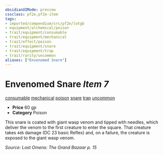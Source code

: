 ```yaml
---
obsidianUIMode: preview
cssclass: pf2e,pf2e-item
tags:
- imported/compendium/src/pf2e/lotgb
- equipment/alchemical/poison
- trait/equipment/consumable
- trait/equipment/mechanical
- trait/effect/poison
- trait/equipment/snare
- trait/equipment/trap
- trait/rarity/uncommon
aliases: ["Envenomed Snare"]
---
```

# Envenomed Snare *Item 7*  
[consumable](consumable.md)  [mechanical](mechanical.md)  [poison](rules/traits/poison.md)  [snare](snare.md)  [trap](trap.md)  [uncommon](uncommon.md)  

- **Price** 60 gp
- **Category** Poison

This snare is coated with giant wasp venom and tipped with needles, which deliver the venom to the first creature to enter the square. That creature takes `4d6` damage (DC 23 basic Reflex) and, on a failure, the creature is exposed to the giant wasp venom.

*Source: Lost Omens: The Grand Bazaar p. 15*